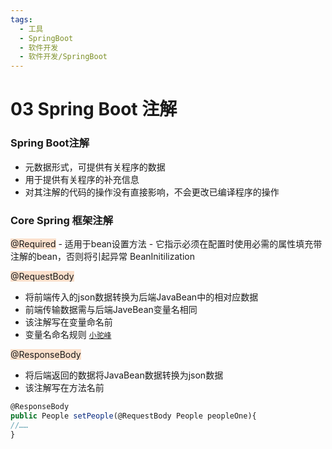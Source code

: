 ```yaml
---
tags:
  - 工具
  - SpringBoot
  - 软件开发
  - 软件开发/SpringBoot
---
```

# 03 Spring Boot 注解
### Spring Boot注解
- 元数据形式，可提供有关程序的数据
- 用于提供有关程序的补充信息
- 对其注解的代码的操作没有直接影响，不会更改已编译程序的操作

### Core Spring 框架注解
<span style="background:rgba(240, 107, 5, 0.2)">@Required</span>
	 - 适用于bean设置方法 
	 - 它指示必须在配置时使用必需的属性填充带注解的bean，否则将引起异常 BeanInitilization

<span style="background:rgba(240, 107, 5, 0.2)">@RequestBody</span>
- 将前端传入的json数据转换为后端JavaBean中的相对应数据
- 前端传输数据需与后端JaveBean变量名相同
- 该注解写在变量命名前
- 变量名命名规则 [`小驼峰`](常见命名规则.md) 

<span style="background:rgba(240, 107, 5, 0.2)">@ResponseBody</span>
- 将后端返回的数据将JavaBean数据转换为json数据
- 该注解写在方法名前

```JavaScript
@ResponseBody
public People setPeople(@RequestBody People peopleOne){
//……
}
```